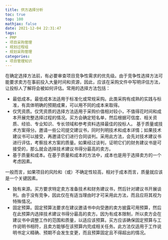 ```yaml
---
title: 供方选择分析
toc: true
top: 100
mathjax: false
date: 2021-12-04 22:31:47
tags:
- PMP
- 项目采购管理
- 规划过程组
- 规划采购管理
categories:
- 项目管理知识
---
```

在确定选择方法前，有必要审查项目竞争性需求的优先级。由于竞争性选择方法可能要求卖方在事前投入大量时间和资源，因此，应该在采购文件中写明评估方法，让投标人了解将会被如何评估。常用的选择方法包括：

- 最低成本。最低成本法适用于标准化或常规采购。此类采购有成熟的实践与标准，有具体明确的预期成果，可以用不同的成本来取得。
- 仅凭资质。仅凭资质的选择方法适用于采购价值相对较小，不值得花时间和成本开展完整选择过程的情况。买方会确定短名单，然后根据可信度、相关资质、经验、专业知识、专长领域和参考资料选择最佳的投标人。
基于质量或技术方案得分。邀请一些公司提交建议书，同时列明技术和成本详情；如果技术建议书可以接受，再邀请它们进行合同谈判。采用此方法，会先对技术建议书进行评估，考察技术方案的质量。如果经过谈判，证明它们的财务建议书是可接受的，那么就会选择技术建议书得分最高的卖方。
- 基于质量和成本。在基于质量和成本的方法中，成本也是用于选择卖方的一个考虑因素。  

一般而言，如果项目的风险和（或）不确定性较高，相对于成本而言，质量就应该是一个关键因素。

- 独有来源。买方要求特定卖方准备技术和财务建议书，然后针对建议书开展谈判。由于没有竞争，因此仅在有适当理由时才可采用此方法，而且应将其视为特殊情况。
- 固定预算。固定预算法要求在建议邀请书中向受邀的卖方披露可用预算，然后在此预算内选择技术建议书得分最高的卖方。因为有成本限制，所以卖方会在建议书中调整工作的范围和质量，以适应该预算。买方应该确保固定预算与工作说明书相符，且卖方能够在该预算内完成相关任务。此方法仅适用于工作说明书定义精确、预期不会发生变更，而且预算固定且不得超出的情况。
